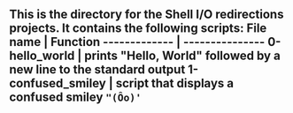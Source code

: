This is the directory for the Shell I/O redirections projects. It contains the following scripts:
File name			| Function
-------------			| ---------------
0-hello_world 			| prints "Hello, World" followed by a new line to the standard output
1-confused_smiley		| script that displays a confused smiley `"(Ôo)'`
-

